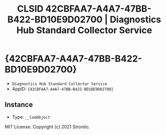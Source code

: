 ﻿---
title: "CLSID 42CBFAA7-A4A7-47BB-B422-BD10E9D02700 | Diagnostics Hub Standard Collector Service"
excerpt: What is COM-Object CLSID 42CBFAA7-A4A7-47BB-B422-BD10E9D02700?
---

# {42CBFAA7-A4A7-47BB-B422-BD10E9D02700}

* `Diagnostics Hub Standard Collector Service`
* AppID: `{42CBFAA7-A4A7-47BB-B422-BD10E9D02700}`

## Instance

* Type: `__ComObject`

MIT License. Copyright (c) 2021 Strontic.


